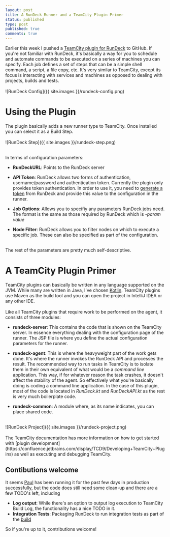 ```yaml
---
layout: post
title: A RunDeck Runner and a TeamCity Plugin Primer
status: published
type: post
published: true
comments: true
---
```


Earlier this week I pushed a [TeamCity plugin for RunDeck](https://github.com/hhariri/teamcity-rundeck/) to GitHub. If you're not
familiar with RunDeck, it's basically a way for you to schedule and automate commands to be executed on a series of machines you can specify. Each job defines a set of
 steps that can be a simple shell command, a script, a file copy, etc. It's very similar to TeamCity, except its focus is interacting with services and machines as opposed to dealing with projects, builds and tests.
<br/>
<br/>
![RunDeck Config]({{ site.images }}/rundeck-config.png)

# Using the Plugin

The plugin basically adds a new runner type to TeamCity. Once installed you can select it as a Build Step. 
<br/>
<br/>
![RunDeck Step]({{ site.images }}/rundeck-step.png)

<br/>
In terms of configuration parameters:
<br/>


* **RunDeckURL**: Points to the RunDeck server

* **API Token**: RunDeck allows two forms of authentication, username/password and authentication token. Currently the plugin only provides token authentication. In order to use it, you need to [generate a token](http://rundeck.org/docs/api/#token-authentication)
                 from RunDeck and provide this value to the configuration in the runner. 

* **Job Options**: Allows you to specifiy any parameters RunDeck jobs need. The format is the same as those required by RunDeck which is *-param value*
    
* **Node Filter**: RunDeck allows you to filter nodes on which to execute a specific job. These can also be specified as part of the configuration.

<br/>
The rest of the parameters are pretty much self-descriptive.

# A TeamCity Plugin Primer 

TeamCity plugins can basically be written in any language supported on the JVM. While many are written in Java, I've chosen [Kotlin](http://kotlinlang.org). 
TeamCity plugins use Maven as the build tool and you can open the project in IntelliJ IDEA or any other IDE. 
<br/>
<br/>
Like all TeamCity plugins that require work to be performed on the agent, it consists of three modules:

* **rundeck-server**: This contains the code that is shown on the TeamCity server. In essence everything dealing with the configuration page of the runner. The JSP file is where you define the actual configuration parameters for the runner.

* **rundeck-agent**: This is where the heavyweight part of the work gets done. It's where the runner invokes the RunDeck API and processes the result. The recommended way to run tasks in TeamCity
 is to isolate them in their own equivalent of what would be a *command line* application. This way, if for whatever reason the task crashes, it doesn't affect the stability of the agent. So effectively what
 you're basically doing is coding a command line application. In the case of this plugin, most of the code is located in *RunDeck.kt* and *RunDeckAPI.kt* as the rest is very much boilerplate code. 

* **rundeck-common**: A module where, as its name indicates, you can place shared code.
 
<br/> 
![RunDeck Project]({{ site.images }}/rundeck-project.png)
<br/> 
<br/> 
The TeamCity documentation has more information on how to get started with [plugin development](https://confluence.jetbrains.com/display/TCD9/Developing+TeamCity+Plugins) as well as executing and debugging TeamCity. 

## Contibutions welcome

It seems [Paul](https://twitter.com/stack72) has been running it for the past few days in production successfully, but the code does still need some clean-up and there are a few TODO's left, including

* **Log output**: While there's an option to output log execution to TeamCity Build Log, the functionality has a nice TODO in it.
* **Integration Tests**: Packaging RunDeck to run integration tests as part of the [build](https://teamcity.jetbrains.com/viewType.html?buildTypeId=TeamCityPluginsByJetBrains_TeamcityRunDeck_Build)

So if you're up to it, contributions welcome!


 
